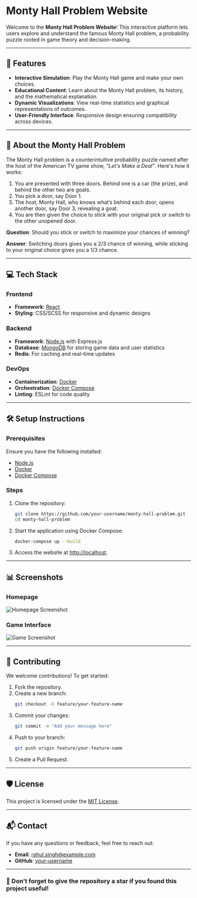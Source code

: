 # Monty Hall Problem Website

Welcome to the **Monty Hall Problem Website**! This interactive platform lets users explore and understand the famous Monty Hall problem, a probability puzzle rooted in game theory and decision-making.

---

## 🚀 Features

- **Interactive Simulation**: Play the Monty Hall game and make your own choices.
- **Educational Content**: Learn about the Monty Hall problem, its history, and the mathematical explanation.
- **Dynamic Visualizations**: View real-time statistics and graphical representations of outcomes.
- **User-Friendly Interface**: Responsive design ensuring compatibility across devices.

---

## 🎯 About the Monty Hall Problem

The Monty Hall problem is a counterintuitive probability puzzle named after the host of the American TV game show, *"Let's Make a Deal"*. Here's how it works:

1. You are presented with three doors. Behind one is a car (the prize), and behind the other two are goats.
2. You pick a door, say Door 1.
3. The host, Monty Hall, who knows what’s behind each door, opens another door, say Door 3, revealing a goat.
4. You are then given the choice to stick with your original pick or switch to the other unopened door.

**Question**: Should you stick or switch to maximize your chances of winning?

**Answer**: Switching doors gives you a 2/3 chance of winning, while sticking to your original choice gives you a 1/3 chance.

---

## 💻 Tech Stack

### Frontend
- **Framework**: [React](https://reactjs.org/)
- **Styling**: CSS/SCSS for responsive and dynamic designs

### Backend
- **Framework**: [Node.js](https://nodejs.org/) with Express.js
- **Database**: [MongoDB](https://www.mongodb.com/) for storing game data and user statistics
- **Redis**: For caching and real-time updates

### DevOps
- **Containerization**: [Docker](https://www.docker.com/)
- **Orchestration**: [Docker Compose](https://docs.docker.com/compose/)
- **Linting**: ESLint for code quality

---

## 🛠️ Setup Instructions

### Prerequisites
Ensure you have the following installed:
- [Node.js](https://nodejs.org/)
- [Docker](https://www.docker.com/)
- [Docker Compose](https://docs.docker.com/compose/)

### Steps
1. Clone the repository:
   ```bash
   git clone https://github.com/your-username/monty-hall-problem.git
   cd monty-hall-problem
   ```

2. Start the application using Docker Compose:
   ```bash
   docker-compose up --build
   ```

3. Access the website at [http://localhost](http://localhost).

---

## 📊 Screenshots

### Homepage
![Homepage Screenshot](https://via.placeholder.com/800x400?text=Homepage)

### Game Interface
![Game Screenshot](https://via.placeholder.com/800x400?text=Game+Interface)

---

## 🤝 Contributing

We welcome contributions! To get started:

1. Fork the repository.
2. Create a new branch:
   ```bash
   git checkout -b feature/your-feature-name
   ```
3. Commit your changes:
   ```bash
   git commit -m "Add your message here"
   ```
4. Push to your branch:
   ```bash
   git push origin feature/your-feature-name
   ```
5. Create a Pull Request.

---

## 🛡️ License

This project is licensed under the [MIT License](LICENSE).

---

## 📬 Contact

If you have any questions or feedback, feel free to reach out:

- **Email**: rahul.singh@example.com
- **GitHub**: [your-username](https://github.com/your-username)

---

### 🌟 Don’t forget to give the repository a star if you found this project useful!


